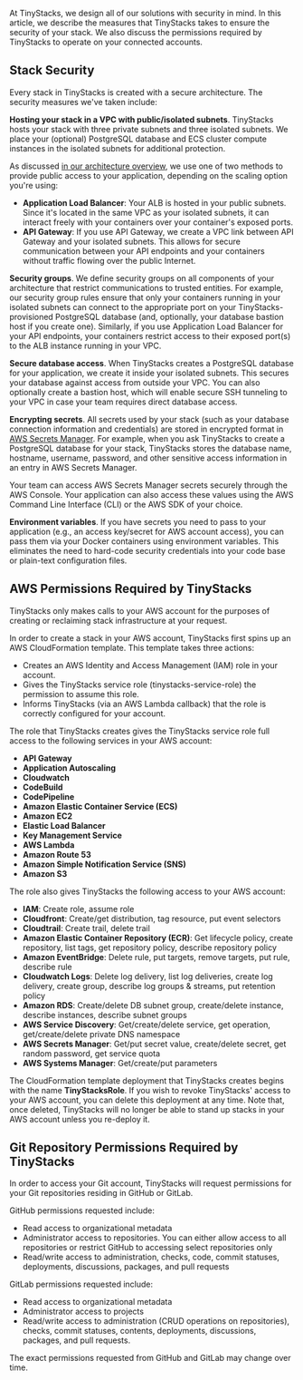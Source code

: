 At TinyStacks, we design all of our solutions with security in mind. In this article, we describe the measures that TinyStacks takes to ensure the security of your stack. We also discuss the permissions required by TinyStacks to operate on your connected accounts. 

## Stack Security 

Every stack in TinyStacks is created with a secure architecture. The security measures we've taken include: 

**Hosting your stack in a VPC with public/isolated subnets**. TinyStacks hosts your stack with three private subnets and three isolated subnets. We place your (optional) PostgreSQL database and ECS cluster compute instances in the isolated subnets for additional protection. 

As discussed [in our architecture overview](architecture.md), we use one of two methods to provide public access to your application, depending on the scaling option you're using:

* **Application Load Balancer**: Your ALB is hosted in your public subnets. Since it's located in the same VPC as your isolated subnets, it can interact freely with your containers over your container's exposed ports.
* **API Gateway**: If you use API Gateway, we create a VPC link between API Gateway and your isolated subnets. This allows for secure communication between your API endpoints and your containers without traffic flowing over the public Internet. 

**Security groups**. We define security groups on all components of your architecture that restrict communications to trusted entities. For example, our security group rules ensure that only your containers running in your isolated subnets can connect to the appropriate port on your TinyStacks-provisioned PostgreSQL database (and, optionally, your database bastion host if you create one). Similarly, if you use Application Load Balancer for your API endpoints, your containers restrict access to their exposed port(s) to the ALB instance running in your VPC. 

**Secure database access**. When TinyStacks creates a PostgreSQL database for your application, we create it inside your isolated subnets. This secures your database against access from outside your VPC. You can also optionally create a bastion host, which will enable secure SSH tunneling to your VPC in case your team requires direct database access. 

**Encrypting secrets**. All secrets used by your stack (such as your database connection information and credentials) are stored in encrypted format in [AWS Secrets Manager](https://aws.amazon.com/secrets-manager/). For example, when you ask TinyStacks to create a PostgreSQL database for your stack, TinyStacks stores the database name, hostname, username, password, and other sensitive access information in an entry in AWS Secrets Manager.

Your team can access AWS Secrets Manager secrets securely through the AWS Console. Your application can also access these values using the AWS Command Line Interface (CLI) or the AWS SDK of your choice. 

**Environment variables**. If you have secrets you need to pass to your application (e.g., an access key/secret for AWS account access), you can pass them via your Docker containers using environment variables. This eliminates the need to hard-code security credentials into your code base or plain-text configuration files. 

## AWS Permissions Required by TinyStacks

TinyStacks only makes calls to your AWS account for the purposes of creating or reclaiming stack  infrastructure at your request. 

In order to create a stack in your AWS account, TinyStacks first spins up an AWS CloudFormation template. This template takes three actions: 

* Creates an AWS Identity and Access Management (IAM) role in your account. 
* Gives the TinyStacks service role (tinystacks-service-role) the permission to assume this role. 
* Informs TinyStacks (via an AWS Lambda callback) that the role is correctly configured for your account. 

The role that TinyStacks creates gives the TinyStacks service role full access to the following services in your AWS account: 

* **API Gateway**
* **Application Autoscaling**
* **Cloudwatch**
* **CodeBuild**
* **CodePipeline**
* **Amazon Elastic Container Service (ECS)**
* **Amazon EC2**
* **Elastic Load Balancer**
* **Key Management Service**
* **AWS Lambda**
* **Amazon Route 53**
* **Amazon Simple Notification Service (SNS)**
* **Amazon S3**

The role also gives TinyStacks the following access to your AWS account: 

* **IAM**: Create role, assume role
* **Cloudfront**: Create/get distribution, tag resource, put event selectors
* **Cloudtrail**: Create trail, delete trail
* **Amazon Elastic Container Repository (ECR)**: Get lifecycle policy, create repository, list tags, get repository policy, describe repository policy
* **Amazon EventBridge**: Delete rule, put targets, remove targets, put rule, describe rule
* **Cloudwatch Logs**: Delete log delivery, list log deliveries, create log delivery, create group, describe log groups & streams, put retention policy
* **Amazon RDS**: Create/delete DB subnet group, create/delete instance, describe instances, describe subnet groups
* **AWS Service Discovery**: Get/create/delete service, get operation, get/create/delete private DNS namespace
* **AWS Secrets Manager**: Get/put secret value, create/delete secret, get random password, get service quota
* **AWS Systems Manager**: Get/create/put parameters

The CloudFormation template deployment that TinyStacks creates begins with the name **TinyStacksRole**. If you wish to revoke TinyStacks' access to your AWS account, you can delete this deployment at any time. Note that, once deleted, TinyStacks will no longer be able to stand up stacks in your AWS account unless you re-deploy it.

## Git Repository Permissions Required by TinyStacks

In order to access your Git account, TinyStacks will request permissions for your Git repositories residing in GitHub or GitLab. 

GitHub permissions requested include: 

* Read access to organizational metadata
* Administrator access to repositories. You can either allow access to all repositories or restrict GitHub to accessing select repositories only
* Read/write access to administration, checks, code, commit statuses, deployments, discussions, packages, and pull requests

GitLab permissions requested include:

* Read access to organizational metadata
* Administrator access to projects
* Read/write access to administration (CRUD operations on repositories), checks, commit statuses, contents, deployments, discussions, packages, and pull requests.

The exact permissions requested from GitHub and GitLab may change over time.